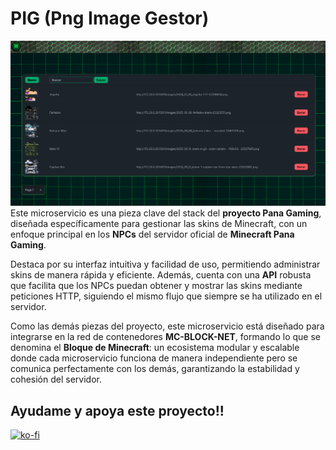 # PIG (Png Image Gestor)
![image](./static/img/sneapeak1.png)
Este microservicio es una pieza clave del stack del **proyecto Pana Gaming**, diseñada específicamente para gestionar las skins de Minecraft, con un enfoque principal en los **NPCs** del servidor oficial de **Minecraft Pana Gaming**.

Destaca por su interfaz intuitiva y facilidad de uso, permitiendo administrar skins de manera rápida y eficiente. Además, cuenta con una **API** robusta que facilita que los NPCs puedan obtener y mostrar las skins mediante peticiones HTTP, siguiendo el mismo flujo que siempre se ha utilizado en el servidor.

Como las demás piezas del proyecto, este microservicio está diseñado para integrarse en la red de contenedores **MC-BLOCK-NET**, formando lo que se denomina el **Bloque de Minecraft**: un ecosistema modular y escalable donde cada microservicio funciona de manera independiente pero se comunica perfectamente con los demás, garantizando la estabilidad y cohesión del servidor.

## Ayudame y apoya este proyecto!!
[![ko-fi](https://ko-fi.com/img/githubbutton_sm.svg)](https://ko-fi.com/X8X617UI2O)
